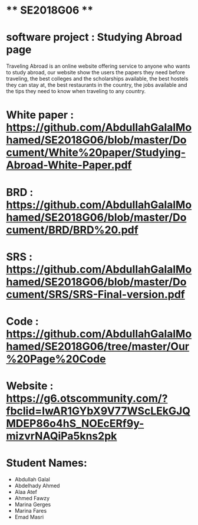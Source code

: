 # ** SE2018G06 **

# software project : Studying Abroad page
Traveling Abroad is an online website offering service to anyone who wants to study abroad, our
website show the users the papers they need before traveling, the best colleges and the scholarships
available, the best hostels they can stay at, the best restaurants in the country, the jobs available and
the tips they need to know when traveling to any country. 

# White paper : https://github.com/AbdullahGalalMohamed/SE2018G06/blob/master/Document/White%20paper/Studying-Abroad-White-Paper.pdf

# BRD : https://github.com/AbdullahGalalMohamed/SE2018G06/blob/master/Document/BRD/BRD%20.pdf

# SRS : https://github.com/AbdullahGalalMohamed/SE2018G06/blob/master/Document/SRS/SRS-Final-version.pdf

# Code : https://github.com/AbdullahGalalMohamed/SE2018G06/tree/master/Our%20Page%20Code

# Website : https://g6.otscommunity.com/?fbclid=IwAR1GYbX9V77WScLEkGJQMDEP86o4hS_NOEcERf9y-mizvrNAQiPa5kns2pk

# Student Names:
* Abdullah Galal
* Abdelhady Ahmed 
* Alaa Atef
* Ahmed Fawzy
* Marina Gerges
* Marina Fares
* Emad Masri
